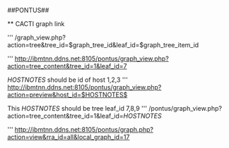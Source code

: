 ##PONTUS##




** CACTI graph link 

''' /graph_view.php?action=tree&tree_id=$graph_tree_id&leaf_id=$graph_tree_item_id


''' http://ibmtnn.ddns.net:8105/pontus/graph_view.php?action=tree_content&tree_id=1&leaf_id=7


$HOSTNOTES$  should be id of host 1,2,3
''' http://ibmtnn.ddns.net:8105/pontus/graph_view.php?action=preview&host_id=$HOSTNOTES$

This $HOSTNOTES$ should be tree leaf_id 7,8,9
''' /pontus/graph_view.php?action=tree_content&tree_id=1&leaf_id=$HOSTNOTES$


''' http://ibmtnn.ddns.net:8105/pontus/graph.php?action=view&rra_id=all&local_graph_id=17
